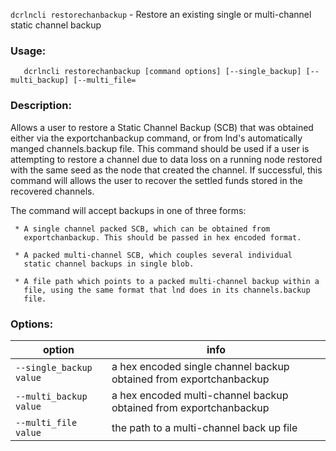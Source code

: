 `dcrlncli restorechanbackup` - Restore an existing single or multi-channel static channel backup

### Usage:
```
   dcrlncli restorechanbackup [command options] [--single_backup] [--multi_backup] [--multi_file=
```

### Description:
   
  Allows a user to restore a Static Channel Backup (SCB) that was
  obtained either via the exportchanbackup command, or from lnd's
  automatically manged channels.backup file. This command should be used
  if a user is attempting to restore a channel due to data loss on a
  running node restored with the same seed as the node that created the
  channel. If successful, this command will allows the user to recover
  the settled funds stored in the recovered channels.

  The command will accept backups in one of three forms:

     * A single channel packed SCB, which can be obtained from
       exportchanbackup. This should be passed in hex encoded format.

     * A packed multi-channel SCB, which couples several individual
       static channel backups in single blob.

     * A file path which points to a packed multi-channel backup within a
       file, using the same format that lnd does in its channels.backup
       file.
  

### Options:
|option|info|
|--|--|
|`--single_backup value`|  a hex encoded single channel backup obtained from exportchanbackup|
|`--multi_backup value`|   a hex encoded multi-channel backup obtained from exportchanbackup|
|`--multi_file value`|     the path to a multi-channel back up file|
